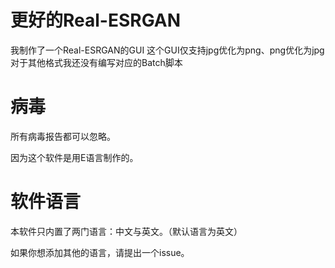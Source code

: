 # 更好的Real-ESRGAN

我制作了一个Real-ESRGAN的GUI
这个GUI仅支持jpg优化为png、png优化为jpg
对于其他格式我还没有编写对应的Batch脚本

# 病毒

所有病毒报告都可以忽略。

因为这个软件是用E语言制作的。

# 软件语言

本软件只内置了两门语言：中文与英文。（默认语言为英文）

如果你想添加其他的语言，请提出一个issue。
